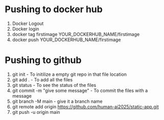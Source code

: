 # Pushing to docker hub 

1. Docker Logout 
2. Docker login 
3. docker tag firstimage YOUR_DOCKERHUB_NAME/firstimage
4. docker push YOUR_DOCKERHUB_NAME/firstimage

# Pushing to github

1. git init - To initilize a empty git repo in that file location 
2. git add . - To add all the files 
3. git status - To see the status of the files 
4. git commit -m "give some message" -  To commit the files with a message 
5. git branch -M main - give it a branch name
6. git remote add origin https://github.com/human-ai2025/static-app.git 
7. git push -u origin main




